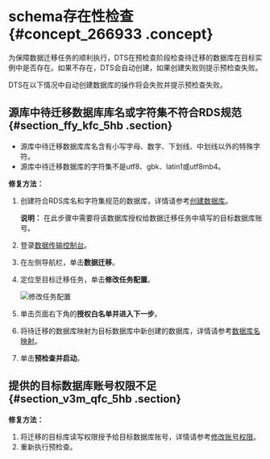 # schema存在性检查 {#concept_266933 .concept}

为保障数据迁移任务的顺利执行，DTS在预检查阶段检查待迁移的数据库在目标实例中是否存在。如果不存在，DTS会自动创建，如果创建失败则提示预检查失败。

DTS在以下情况中自动创建数据库的操作将会失败并提示预检查失败。

## 源库中待迁移数据库库名或字符集不符合RDS规范 {#section_ffy_kfc_5hb .section}

-   源库中待迁移数据库库名含有小写字母、数字、下划线、中划线以外的特殊字符。
-   源库中待迁移数据库的字符集不是utf8、gbk、latin1或utf8mb4。

**修复方法：**

1.  创建符合RDS库名和字符集规范的数据库，详情请参考[创建数据库](https://help.aliyun.com/document_detail/96105.html)。

    **说明：** 在此步骤中需要将该数据库授权给数据迁移任务中填写的目标数据库账号。

2.  登录[数据传输控制台](https://dts.console.aliyun.com/)。
3.  在左侧导航栏，单击**数据迁移**。
4.  定位至目标迁移任务，单击**修改任务配置**。

    ![修改任务配置](http://static-aliyun-doc.oss-cn-hangzhou.aliyuncs.com/assets/img/17096/155840952347488_zh-CN.png)

5.  单击页面右下角的**授权白名单并进入下一步**。
6.  将待迁移的数据库映射为目标数据库中新创建的数据库，详情请参考[数据库名映射](https://help.aliyun.com/document_detail/26628.html#h2-u6570u636Eu5E93u540Du6620u5C04)。
7.  单击**预检查并启动**。

## 提供的目标数据库账号权限不足 {#section_v3m_qfc_5hb .section}

**修复方法：**

1.  将迁移的目标库读写权限授予给目标数据库账号，详情请参考[修改账号权限](https://help.aliyun.com/document_detail/96101.html)。
2.  重新执行预检查。

